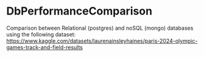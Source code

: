# DbPerformanceComparison

Comparison between Relational (postgres) and noSQL (mongo) databases using the following dataset: https://www.kaggle.com/datasets/laurenainsleyhaines/paris-2024-olympic-games-track-and-field-results
